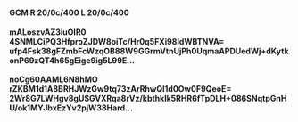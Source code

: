 #### GCM R 20/0c/400 L 20/0c/400
**mALoszvAZ3iuOlR0**<br/>**4SNMLCiPQ3HfproZJDW8oiTc/Hr0q5FXi98IdWBTNVA=**<br/>**ufp4Fsk38gFZmbFcWzqOB88W9GGrmVtnUjPh0UqmaAPDUedWj+dKytkonP69zQT4h65gEige9ig5L99E...**<br/><br/>
**noCg60AAML6N8hMO**<br/>**rZKBM1d1A8BRHJWzGw9tq73zArRhwQI1d0Ow0F9QeoE=**<br/>**2Wr8G7LWHgv8gUSGVXRqa8rVz/kbthklk5RHR6fTpDLH+086SNqtpGnHU/ok1MYJbxEzYv2pjW38Hard...**